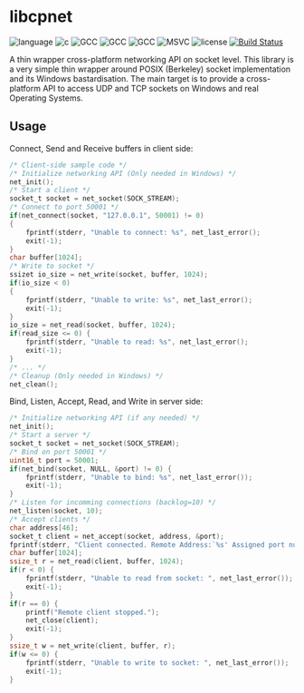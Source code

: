 # libcpnet

![language](https://img.shields.io/badge/language-c-blue.svg)
![c](https://img.shields.io/badge/std-c99-blue.svg)
![GCC](https://img.shields.io/badge/GCC-5.4.0-blue.svg)
![GCC](https://img.shields.io/badge/GCC-4.9.3-blue.svg)
![GCC](https://img.shields.io/badge/GCC-4.8.5-blue.svg)
![MSVC](https://img.shields.io/badge/MSVC-14-red.svg)
![license](https://img.shields.io/badge/license-GPLv3-blue.svg)
[![Build Status](https://travis-ci.org/soroush/libcpnet.svg?branch=dev)](https://travis-ci.org/soroush/libcpnet)


A thin wrapper cross-platform networking API on socket level. This library is
a very simple thin wrapper around POSIX (Berkeley) socket implementation and 
its Windows bastardisation. The main target is to provide a cross-platform 
API to access UDP and TCP sockets on Windows and real Operating Systems.

## Usage

Connect, Send and Receive buffers in client side:

```c
/* Client-side sample code */
/* Initialize networking API (Only needed in Windows) */
net_init();
/* Start a client */
socket_t socket = net_socket(SOCK_STREAM);
/* Connect to port 50001 */
if(net_connect(socket, "127.0.0.1", 50001) != 0) 
{
    fprintf(stderr, "Unable to connect: %s", net_last_error();
    exit(-1);
}
char buffer[1024];
/* Write to socket */
ssizet io_size = net_write(socket, buffer, 1024);
if(io_size < 0)
{
    fprintf(stderr, "Unable to write: %s", net_last_error();
    exit(-1);
}
io_size = net_read(socket, buffer, 1024);
if(read_size <= 0) {
    fprintf(stderr, "Unable to read: %s", net_last_error();
    exit(-1);
}
/* ... */
/* Cleanup (Only needed in Windows) */
net_clean();
```

Bind, Listen, Accept, Read, and Write in server side:

```c
/* Initialize networking API (if any needed) */
net_init();
/* Start a server */
socket_t socket = net_socket(SOCK_STREAM);
/* Bind on port 50001 */
uint16_t port = 50001;
if(net_bind(socket, NULL, &port) != 0) {
    fprintf(stderr, "Unable to bind: %s", net_last_error());
    exit(-1);
}
/* Listen for incomming connections (backlog=10) */
net_listen(socket, 10);
/* Accept clients */
char address[46];
socket_t client = net_accept(socket, address, &port);
fprintf(stderr, "Client connected. Remote Address:`%s' Assigned port number: %d\n", address, port);
char buffer[1024];
ssize_t r = net_read(client, buffer, 1024);
if(r < 0) {
    fprintf(stderr, "Unable to read from socket: ", net_last_error());
    exit(-1);
}
if(r == 0) {
    printf("Remote client stopped.");
    net_close(client);
    exit(-1);
}
ssize_t w = net_write(client, buffer, r);
if(w <= 0) {
    fprintf(stderr, "Unable to write to socket: ", net_last_error());
    exit(-1);
}
```


